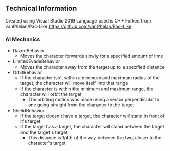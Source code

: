 Technical Information
---------------------
Created using Visual Studio 2019
Language used is C++
Forked from vanPhelan/Pac-Like https://github.com/vanPhelan/Pac-Like

### AI Mechanics
- DazedBehavior
  - Moves the character forwards slowly for a specified amount of time
- LimitedEvadeBehavior
  - Moves the character away from the target up to a specified distance
- OrbitBehavior
  - If the character isn't within a minimum and maximum radius of the target, the character will move itself into that range
  - If the character is within the minimum and maximum range, the character will orbit the target 
    - The orbiting motion was made using a vector perpendicular to one going straight from the character to the target
- ShieldBehavior
  - If the target doesn't have a target, the character will stand in front of it's target
  - If the target has a target, the character will stand between the target and the target's target
    - This distance is 1/4th of the way between the two, closer to the character's target